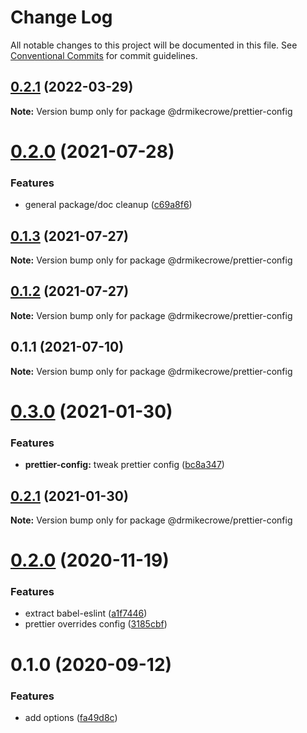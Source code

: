 # Change Log

All notable changes to this project will be documented in this file.
See [Conventional Commits](https://conventionalcommits.org) for commit guidelines.

## [0.2.1](https://github.com/drmikecrowe/configs/compare/@drmikecrowe/prettier-config@0.2.0...@drmikecrowe/prettier-config@0.2.1) (2022-03-29)

**Note:** Version bump only for package @drmikecrowe/prettier-config





# [0.2.0](https://github.com/drmikecrowe/configs/compare/@drmikecrowe/prettier-config@0.1.3...@drmikecrowe/prettier-config@0.2.0) (2021-07-28)


### Features

* general package/doc cleanup ([c69a8f6](https://github.com/drmikecrowe/configs/commit/c69a8f60a03531f44d7996955d48d522d9637427))





## [0.1.3](https://github.com/drmikecrowe/configs/compare/@drmikecrowe/prettier-config@0.1.2...@drmikecrowe/prettier-config@0.1.3) (2021-07-27)

**Note:** Version bump only for package @drmikecrowe/prettier-config

## [0.1.2](https://github.com/drmikecrowe/configs/compare/@drmikecrowe/prettier-config@0.1.1...@drmikecrowe/prettier-config@0.1.2) (2021-07-27)

**Note:** Version bump only for package @drmikecrowe/prettier-config

## 0.1.1 (2021-07-10)

**Note:** Version bump only for package @drmikecrowe/prettier-config

# [0.3.0](https://github.com/drmikecrowe/configs/compare/@drmikecrowe/prettier-config@0.2.1...@drmikecrowe/prettier-config@0.3.0) (2021-01-30)

### Features

- **prettier-config:** tweak prettier config ([bc8a347](https://github.com/drmikecrowe/configs/commit/bc8a3477e92a3c8e122816e000d2cdb64e6d5009))

## [0.2.1](https://github.com/drmikecrowe/configs/compare/@drmikecrowe/prettier-config@0.2.0...@drmikecrowe/prettier-config@0.2.1) (2021-01-30)

**Note:** Version bump only for package @drmikecrowe/prettier-config

# [0.2.0](https://github.com/drmikecrowe/configs/compare/@drmikecrowe/prettier-config@0.1.0...@drmikecrowe/prettier-config@0.2.0) (2020-11-19)

### Features

- extract babel-eslint ([a1f7446](https://github.com/drmikecrowe/configs/commit/a1f744685ff7038a72a94a0efe69b28eb27d0a7e))
- prettier overrides config ([3185cbf](https://github.com/drmikecrowe/configs/commit/3185cbf4a167796c4a702e7bc76a8193e5596551))

# 0.1.0 (2020-09-12)

### Features

- add options ([fa49d8c](https://github.com/drmikecrowe/configs/commit/fa49d8cb38e86bc8f6be3825d0b0bd647ae474b1))
